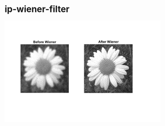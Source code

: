 # ip-wiener-filter<br>
![alt text](https://github.com/hoangkimkhai/ip-wiener-filter/blob/4c8da224fed626607963933c110c0da177472ca9/Wiener%20Filter%20ResultPNG.PNG)
